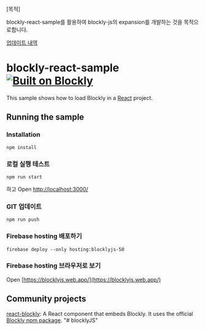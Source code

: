 [목적]

blockly-react-sample를 활용하여 blockly-js의 expansion를 개발하는 것을 목적으로합니다.

[업데이트 내역](./update.txt)
# blockly-react-sample [![Built on Blockly](https://tinyurl.com/built-on-blockly)](https://github.com/google/blockly)

This sample shows how to load Blockly in a [React](https://reactjs.org/) project.

## Running the sample

### Installation

```
npm install
```

### 로컬 실행 테스트

```
npm run start
```
하고
Open [http://localhost:3000/](http://localhost:3000/)

### GIT 업데이트

```
npm run push
```

### Firebase hosting 배포하기

```
firebase deploy --only hosting:blocklyjs-50
```

### Firebase hosting 브라우저로 보기

Open [https://blocklyjs.web.app/](https://blocklyjs.web.app/)

## Community projects

[react-blockly](https://github.com/nbudin/react-blockly):
A React component that embeds Blockly. It uses the official [Blockly npm package](https://www.npmjs.com/package/blockly).
"# blocklyJS" 
